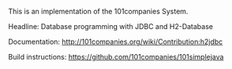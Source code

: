 This is an implementation of the 101companies System.

Headline: Database programming with JDBC and H2-Database

Documentation: http://101companies.org/wiki/Contribution:h2jdbc

Build instructions: https://github.com/101companies/101simplejava